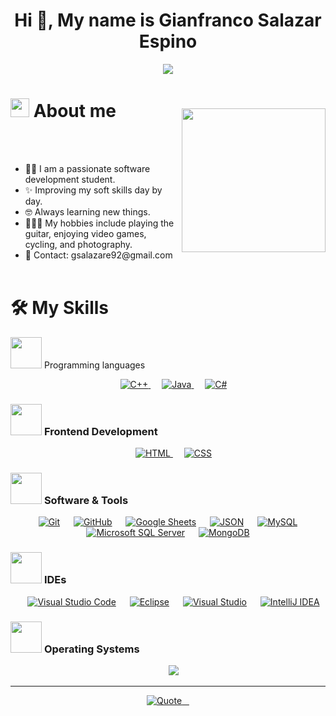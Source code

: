 <h1 align="center">Hi 👋, My name is Gianfranco Salazar Espino</h1>

<p align="center">
  <a align="center" href="https://github.com/DenverCoder1/readme-typing-svg"><img src="https://readme-typing-svg.herokuapp.com?&font=IBM+Plex+Sans&color=F72EE2&size=25&lines=Welcome+to+my+GitHub+Profile!;I'm+a+Back-end+Developer;Always+learning+new+things;Computer+Science+Professional" /></a>
</p>

<h1>
  <picture>
    <img src="https://github.com/7oSkaaa/7oSkaaa/raw/main/Images/about_me.gif?raw=true" width="30px" style="visibility:visible;max-width:100%;">
  </picture>
  About me
</h1>

<picture>
  <img align="right" src="https://github.com/7oSkaaa/7oSkaaa/raw/main/Images/Right_Side.gif?raw=true" width="230px" style="visibility:visible;max-width:100%; float: right; margin-top: -40px;">
</picture> 
<br><br>
<ul>
  <li>🧑‍💻 I am a passionate software development student.</li>
  <li>✨ Improving my soft skills day by day.</li>
  <li>🤓 Always learning new things.</li>
 <li>🏃🏼‍♂ My hobbies include playing the guitar, enjoying video games, cycling, and photography.</li> 
  <li>📧 Contact: gsalazare92@gmail.com</li> 
  <br>
  </ul>

<h1>🛠 My Skills</h1>
<picture> <img src = "https://github.com/7oSkaaa/7oSkaaa/blob/main/Images/Programming_Languages.gif?raw=true" width = 50px>  </picture> Programming languages

<p align="center"> 
  &emsp; 
   <a href="https://www.w3schools.com/cpp/" target="_blank"> 
    <img alt="C++" src="https://img.shields.io/badge/C++%20-%2300599C.svg?style=plastic&logo=c%2B%2B&logoColor=white">
  </a> 
  &emsp; 
  
  <a href="https://www.java.com" target="_blank"> 
    <img alt="Java" src="https://img.shields.io/badge/Java-%23007396.svg?style=plastic&logo=java&logoColor=white">
  </a>
  &emsp;
  <a href="https://learn.microsoft.com/en-us/dotnet/csharp/" target="_blank">
    <img alt="C#" src="https://img.shields.io/badge/C%23-%23239120.svg?style=plastic&logo=c-sharp&logoColor=white">
  </a>
</p>


### <picture> <img src = "https://github.com/7oSkaaa/7oSkaaa/blob/main/Images/Front_End.gif?raw=true" width = 50px>  </picture> Frontend Development
<p align="center"> 
  &emsp; 
  <a href="https://www.w3.org/html/" target="_blank"> 
   <img alt="HTML" src="https://img.shields.io/badge/HTML5%20-%23E34F26.svg?style=plastic&logo=html5&logoColor=white">
  </a>   
  &emsp;
  <a href="https://www.w3schools.com/css/" target="_blank">
    <img alt="CSS" src="https://img.shields.io/badge/CSS%20-%231572B6.svg?style=plastic&logo=css3&logoColor=white">
  </a>  
</p>

 ### <picture> <img src = "https://github.com/7oSkaaa/7oSkaaa/blob/main/Images/Software_Tools.gif?raw=true" width = 50px>  </picture> Software & Tools
 
<p align="center">
  &emsp;
    <a href="#"><img alt="Git" src="https://img.shields.io/badge/Git%20-%23F05033.svg?style=plastic&logo=git&logoColor=white"></a>
  &emsp;
    <a href="#"><img alt="GitHub" src="https://img.shields.io/badge/github-%23181717.svg?style=plastic&logo=github&logoColor=white"></a>
  &emsp;
    <a href="#"><img alt="Google Sheets" src="https://img.shields.io/badge/Google%20Sheets%20-%2334A853.svg?style=plastic&logo=google%20sheets&logoColor=white"></a>
  &emsp;
    <a href="#"><img alt="JSON" src="https://img.shields.io/badge/json-%23000000.svg?style=plastic&logo=json&logoColor=white"></a>
  &emsp;
    <a href="#"><img alt="MySQL" src="https://img.shields.io/badge/mysql-%234479A1.svg?&style=plastic&logo=mysql&logoColor=white"></a>
  &emsp;
    <a href="#"><img alt="Microsoft SQL Server" src="https://img.shields.io/badge/Microsoft%20SQL%20Server-%23CC2927.svg?style=plastic&logo=microsoft%20sql%20server&logoColor=white"></a>
  &emsp;
    <a href="#"><img alt="MongoDB" src="https://img.shields.io/badge/MongoDB-%2347A248.svg?style=plastic&logo=mongodb&logoColor=white"></a>
</p>

 ### <picture> <img src = "https://github.com/7oSkaaa/7oSkaaa/blob/main/Images/IDEs.gif?raw=true" width = 50px>  </picture> IDEs
 
<p align="center">
  &emsp;
    <a href="#"><img alt="Visual Studio Code" src="https://img.shields.io/badge/Visual%20Studio%20Code-0078d7.svg?style=plastic&logo=visual-studio-code&logoColor=white"></a>
  &emsp;
    <a href="#"><img alt="Eclipse" src="https://img.shields.io/badge/eclipse%20ide-%232C2255.svg?&style=plastic&logo=eclipse%20ide&logoColor=white" /></a>
  &emsp;
    <a href="#"><img alt="Visual Studio" src="https://img.shields.io/badge/Visual%20Studio-5C2D91.svg?style=plastic&logo=visual-studio&logoColor=white"></a>
  &emsp;
    <a href="#"><img alt="IntelliJ IDEA" src="https://img.shields.io/badge/IntelliJ%20IDEA-000000.svg?style=plastic&logo=intellij-idea&logoColor=white"></a>
</p>



 

### <picture> <img src="https://github.com/7oSkaaa/7oSkaaa/blob/main/Images/OS.gif?raw=true" width="50px"> </picture>  Operating Systems 
<p align="center">  
  &emsp;
    <a href="#"><img src="https://img.shields.io/badge/Windows-0078D6?style=plastic&logo=windows&logoColor=white"></a>
</p>

---
<p align="center">
  <a href="https://www.youtube.com/c/Programaci%C3%B3nATS" target="_blank">
    <img alt="Quote" src="https://quotes-github-readme.vercel.app/api?type=horizontal&theme=tokyonight&animation=grow_out_in&quote=Si%20lo%20puedes%20imaginar,%20lo%20puedes%20programar.&author=Alejandro%20Taboada">
  </a>
</p>
